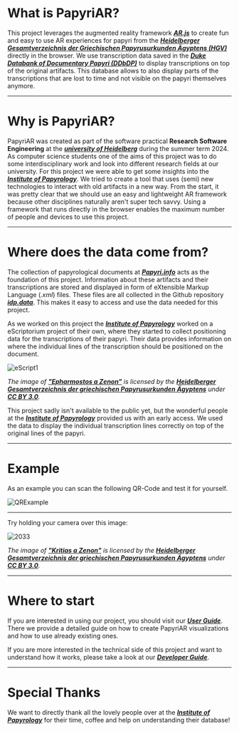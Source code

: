 # What is PapyriAR?

This project leverages the augmented reality framework ***[AR.js](https://ar-js-org.github.io/AR.js-Docs/)*** to create fun and easy to use AR experiences for papyri from the ***[Heidelberger Gesamtverzeichnis der Griechischen Papyrusurkunden Ägyptens (HGV)](https://aquila.zaw.uni-heidelberg.de/start)*** directly in the browser. We use transcription data saved in the ***[Duke Databank of Documentary Papyri (DDbDP)](https://papyri.info/docs/ddbdp)*** to display transcriptions on top of the original artifacts. This database allows to also display parts of the transcriptions that are lost to time and not visible on the papyri themselves anymore.

---

# Why is PapyriAR?

PapyriAR was created as part of the software practical **Research Software Engineering** at the ***[university of Heidelberg](https://www.uni-heidelberg.de/de)*** during the summer term 2024. As computer science students one of the aims of this project was to do some interdisciplinary work and look into different research fields at our university. For this project we were able to get some insights into the ***[Institute of Papyrology](https://www.uni-heidelberg.de/fakultaeten/philosophie/zaw/)***. We tried to create a tool that uses (semi) new technologies to interact with old artifacts in a new way. From the start, it was pretty clear that we should use an easy and lightweight AR framework because other disciplines naturally aren't super tech savvy. Using a framework that runs directly in the browser enables the maximum number of people and devices to use this project.

---

# Where does the data come from?

The collection of papyrological documents at ***[Papyri.info](https://papyri.info/)*** acts as the foundation of this project. Information about these artifacts and their transcriptions are stored and displayed in form of eXtensible Markup Language (*.xml*) files. These files are all collected in the Github repository ***[idp.data](https://github.com/papyri/idp.data)***. This makes it easy to access and use the data needed for this project. 

As we worked on this project the ***[Institute of Papyrology](https://www.uni-heidelberg.de/fakultaeten/philosophie/zaw/)*** worked on a eScriptorium project of their own, where they started to collect positioning data for the transcriptions of their papyri. Their data provides information on where the individual lines of the transcription should be positioned on the document.

![eScript1](/img/eScript1.png)

*The image of **["Epharmostos a Zenon"](https://papyri.info/ddbdp/psi;4;331)** is licensed by the **[Heidelberger Gesamtverzeichnis der griechischen Papyrusurkunden Ägyptens](https://aquila.zaw.uni-heidelberg.de/start)** under **[CC BY 3.0](https://creativecommons.org/licenses/by/3.0/)**.*

This project sadly isn't available to the public yet, but the wonderful people at the ***[Institute of Papyrology](https://www.uni-heidelberg.de/fakultaeten/philosophie/zaw/)*** provided us with an early access. We used the data to display the individual transcription lines correctly on top of the original lines of the papyri.

---

# Example

As an example you can scan the following QR-Code and test it for yourself.

![QRExample](/img/example1.png)

---

Try holding your camera over this image:

![2033](/img/example4.png)

*The image of **["Kritias a Zenon"](https://papyri.info/ddbdp/psi;4;345)** is licensed by the **[Heidelberger Gesamtverzeichnis der griechischen Papyrusurkunden Ägyptens](https://aquila.zaw.uni-heidelberg.de/start)** under **[CC BY 3.0](https://creativecommons.org/licenses/by/3.0/)**.*

---

# Where to start

If you are interested in using our project, you should visit our ***[User Guide](./user/Introduction.md)***. There we provide a detailed guide on how to create PapyriAR visualizations and how to use already existing ones. 

If you are more interested in the technical side of this project and want to understand how it works, please take a look at our ***[Developer Guide](./dev/Introduction.md)***.

---

# Special Thanks

We want to directly thank all the lovely people over at the ***[Institute of Papyrology](https://www.uni-heidelberg.de/fakultaeten/philosophie/zaw/)*** for their time, coffee and help on understanding their database!